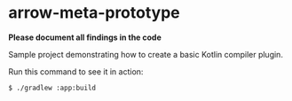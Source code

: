 # arrow-meta-prototype

**Please document all findings in the code**

Sample project demonstrating how to create a basic Kotlin compiler plugin.

Run this command to see it in action:

```text
$ ./gradlew :app:build
```